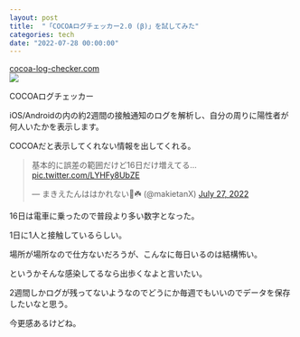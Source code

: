 ```yaml
---
layout: post
title:  "「COCOAログチェッカー2.0 (β)」を試してみた"
categories: tech
date: "2022-07-28 00:00:00"
---
```



<div class="card">
  <a href="https://cocoa-log-checker.com/#/beta"></a>
  <div class="card__header">
    <a href="https://cocoa-log-checker.com/#/beta">cocoa-log-checker.com</a>
  </div>
  <div class="card__image">
    <img src="https://cocoa-log-checker.s3.ap-northeast-1.amazonaws.com/twitter-card.jpg?2">
  </div>
  <div class="card__title">
    <p>COCOAログチェッカー</p>
  </div>
  <div class="card__description">
    <p>iOS/Androidの内の約2週間の接触通知のログを解析し、自分の周りに陽性者が何人いたかを表示します。</p>
  </div>
</div>


COCOAだと表示してくれない情報を出してくれる。

<blockquote class="twitter-tweet tw-align-center"><p lang="ja" dir="ltr">基本的に誤差の範囲だけど16日だけ増えてる... <a href="https://t.co/LYHFy8UbZE">pic.twitter.com/LYHFy8UbZE</a></p>&mdash; まきえたんははかれない🥦☘️ (@makietanX) <a href="https://twitter.com/makietanX/status/1552215624092647424?ref_src=twsrc%5Etfw">July 27, 2022</a></blockquote> <script async src="https://platform.twitter.com/widgets.js" charset="utf-8"></script>

16日は電車に乗ったので普段より多い数字となった。

1日に1人と接触しているらしい。

場所が場所なので仕方ないだろうが、こんなに毎日いるのは結構怖い。

というかそんな感染してるなら出歩くなよと言いたい。

2週間しかログが残ってないようなのでどうにか毎週でもいいのでデータを保存したいなと思う。

今更感あるけどね。
